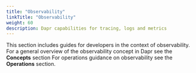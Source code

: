 ```yaml
---
title: "Observability"
linkTitle: "Observability"
weight: 60
description: Dapr capabilities for tracing, logs and metrics
---
```


This section includes guides for developers in the context of observability. 
For a general overview of the observability concept in Dapr see the **Concepts** section
For operations guidance on observability see the **Operations** section.
